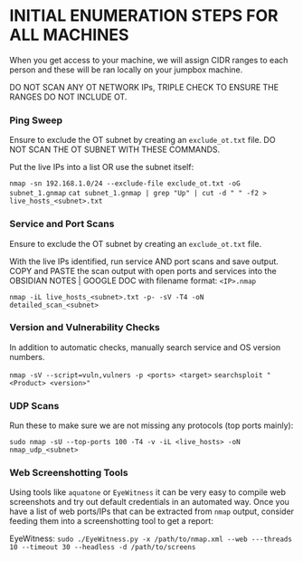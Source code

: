 # INITIAL ENUMERATION STEPS FOR ALL MACHINES

When you get access to your machine, we will assign CIDR ranges to each person and these will be ran locally on your jumpbox machine.

DO NOT SCAN ANY OT NETWORK IPs, TRIPLE CHECK TO ENSURE THE RANGES DO NOT INCLUDE OT.

### Ping Sweep

Ensure to exclude the OT subnet by creating an `exclude_ot.txt` file. DO NOT SCAN THE OT SUBNET WITH THESE COMMANDS.

Put the live IPs into a list OR use the subnet itself:

`nmap -sn 192.168.1.0/24 --exclude-file exclude_ot.txt -oG subnet_1.gnmap`
`cat subnet_1.gnmap | grep "Up" | cut -d " " -f2 > live_hosts_<subnet>.txt`

### Service and Port Scans

Ensure to exclude the OT subnet by creating an `exclude_ot.txt` file.

With the live IPs identified, run service AND port scans and save output. COPY and PASTE the scan output with open ports and services into the OBSIDIAN NOTES | GOOGLE DOC with filename format: `<IP>.nmap`

`nmap -iL live_hosts_<subnet>.txt -p- -sV -T4 -oN detailed_scan_<subnet>`

### Version and Vulnerability Checks

In addition to automatic checks, manually search service and OS version numbers.

`nmap -sV --script=vuln,vulners -p <ports> <target>`
`searchsploit "<Product> <version>"`

### UDP Scans

Run these to make sure we are not missing any protocols (top ports mainly):

`sudo nmap -sU --top-ports 100 -T4 -v -iL <live_hosts> -oN nmap_udp_<subnet>`


### Web Screenshotting Tools

Using tools like `aquatone` or `EyeWitness` it can be very easy to compile web screenshots and try out default credentials in an automated way. Once you have a list of web ports/IPs that can be extracted from `nmap` output, consider feeding them into a screenshotting tool to get a report:

EyeWitness:
`sudo ./EyeWitness.py -x /path/to/nmap.xml --web ---threads 10 --timeout 30 --headless -d /path/to/screens`






